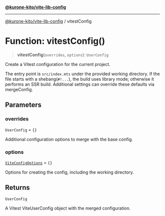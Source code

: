 [**@kurone-kito/vite-lib-config**](../README.md)

***

[@kurone-kito/vite-lib-config](../globals.md) / vitestConfig

# Function: vitestConfig()

> **vitestConfig**(`overrides`, `options`): `UserConfig`

Create a Vitest configuration for the current project.

The entry point is `src/index.mts` under the provided working directory.
If the file starts with a shebang(`#!...`), the build uses library mode;
otherwise it performs an SSR build. Additional settings can override
these defaults via mergeConfig.

## Parameters

### overrides

`UserConfig` = `{}`

Additional configuration options to merge with the base
config.

### options

[`ViteConfigOptions`](../interfaces/ViteConfigOptions.md) = `{}`

Options for creating the config, including the working
directory.

## Returns

`UserConfig`

A Vitest ViteUserConfig object with the merged
configuration.
